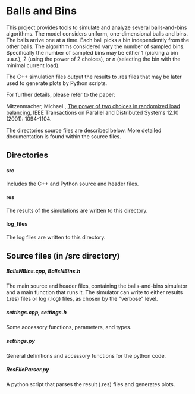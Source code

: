 # Balls and Bins

This project provides tools to simulate and analyze several balls-and-bins algorithms. 
The model considers uniform, one-dimensional balls and bins. The balls arrive one at a time. Each ball picks a bin independently from the other balls. The algorithms considered vary the number of sampled bins. Specifically the number of sampled bins may be either 1 (picking a bin u.a.r.), 2 (using the power of 2 choices), or $n$ (selecting the bin with the minimal current load). 

The C++ simulation files output the results to .res files that may be later used to generate plots by Python scripts.

For further details, please refer to the paper:

Mitzenmacher, Michael., [The power of two choices in randomized load balancing](https://citeseerx.ist.psu.edu/document?repid=rep1&type=pdf&doi=2b5c5a64a4403f3f22ed7f7170e3a559e0687443), IEEE Transactions on Parallel and Distributed Systems 12.10 (2001): 1094-1104.

The directories source files are described below. More detailed documentation is found within the source files.

## Directories

#### src
Includes the C++ and Python source and header files.

#### res
The results of the simulations are written to this directory.

#### log_files
The log files are written to this directory.

## Source files (in /src directory)

##### BallsNBins.cpp, BallsNBins.h #
The main source and header files, containing the balls-and-bins simulator and a main function that runs it.
The simulator can write to either results (.res) files or log (.log) files, as chosen by the "verbose" level. 

##### settings.cpp, settings.h # 
Some accessory functions, parameters, and types.

##### settings.py
General definitions and accessory functions for the python code.

##### ResFileParser.py
A python script that parses the result (.res) files and generates plots.